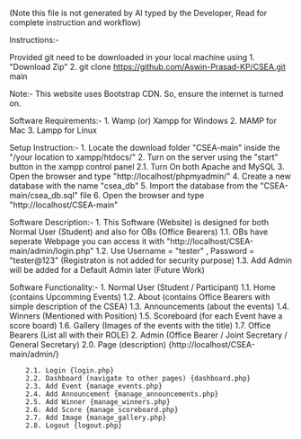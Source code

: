 (Note this file is not generated by AI typed by the Developer, Read for complete instruction and workflow)

Instructions:-

Provided git need to be downloaded in your local machine using
    1. "Download Zip"
    2. git clone https://github.com/Aswin-Prasad-KP/CSEA.git main

Note:-
    This website uses Bootstrap CDN. So, ensure the internet is turned on.

Software Requirements:-
    1. Wamp (or) Xampp for Windows
    2. MAMP for Mac
    3. Lampp for Linux

Setup Instruction:-
    1. Locate the download folder "CSEA-main" inside the "/your location to xampp/htdocs/"
    2. Turn on the server using the "start" button in the xampp control panel
        2.1. Turn On both Apache and MySQL
    3. Open the browser and type "http://localhost/phpmyadmin/"
    4. Create a new database with the name "csea_db"
    5. Import the database from the "CSEA-main/csea_db.sql" file
    6. Open the browser and type "http://localhost/CSEA-main"

Software Description:-
    1. This Software (Website) is designed for both Normal User (Student) and also for OBs (Office Bearers)
        1.1. OBs have seperate Webpage you can access it with "http://localhost/CSEA-main/admin/login.php"
        1.2. Use Username = "tester" , Password = "tester@123" (Registraton is not added for security purpose)
        1.3. Add Admin will be added for a Default Admin later (Future Work)

Software Functionality:-
    1. Normal User (Student / Participant)
        1.1. Home (contains Upcomming Events)
        1.2. About (contains Office Bearers with simple description of the CSEA)
        1.3. Announcements (about the events)
        1.4. Winners (Mentioned with Position)
        1.5. Scoreboard (for each Event have a score board)
        1.6. Gallery (Images of the events with the title)
        1.7. Office Bearers (List all with their ROLE)
    2. Admin (Office Bearer / Joint Secretary / General Secretary)
        2.0. Page (description) {http://localhost/CSEA-main/admin/}

        2.1. Login {login.php}
        2.2. Dashboard (navigate to other pages) {dashboard.php}
        2.3. Add Event {manage_events.php}
        2.4. Add Announcement {manage_announcements.php}
        2.5. Add Winner {manage_winners.php}
        2.6. Add Score {manage_scoreboard.php}
        2.7. Add Image {manage_gallery.php}
        2.8. Logout {logout.php}